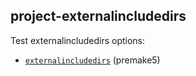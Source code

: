 ## project-externalincludedirs

Test externalincludedirs options:
- [`externalincludedirs`](https://premake.github.io/docs/externalincludedirs) (premake5)

